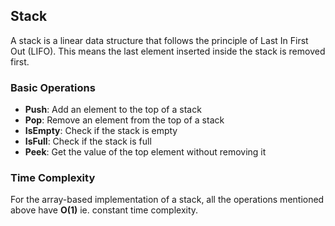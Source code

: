 ## Stack

A stack is a linear data structure that follows the principle of Last In First Out (LIFO). This means the last element inserted inside the stack is removed first.

### Basic Operations

- **Push**: Add an element to the top of a stack
- **Pop**: Remove an element from the top of a stack
- **IsEmpty**: Check if the stack is empty
- **IsFull**: Check if the stack is full
- **Peek**: Get the value of the top element without removing it

### Time Complexity

For the array-based implementation of a stack, all the operations mentioned above have **O(1)** ie. constant time complexity.
